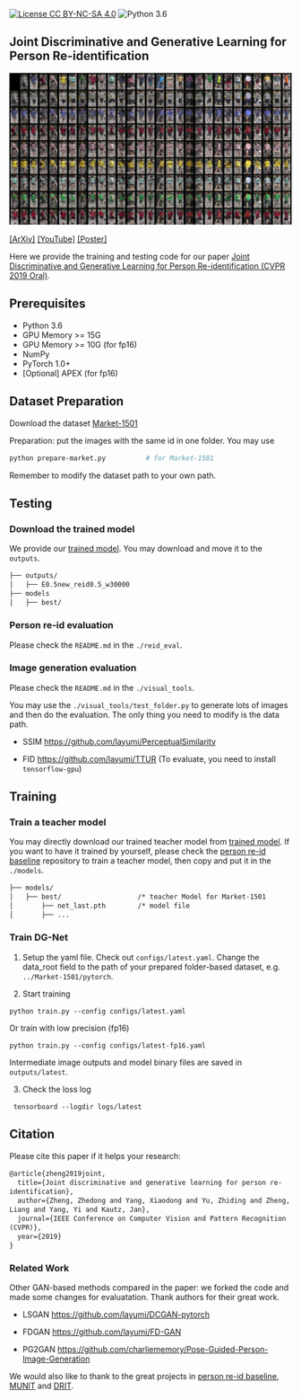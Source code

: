 [![License CC BY-NC-SA 4.0](https://img.shields.io/badge/license-CC4.0-blue.svg)](https://raw.githubusercontent.com/nvlabs/SPADE/master/LICENSE.md)
![Python 3.6](https://img.shields.io/badge/python-3.6-green.svg)

## Joint Discriminative and Generative Learning for Person Re-identification
![](NxN.jpg)

[[ArXiv]](https://arxiv.org/abs/1904.07223) [[YouTube]](https://www.youtube.com/watch?v=ubCrEAIpQs4) [[Poster]](http://zdzheng.xyz/images/DGNet_poster.pdf)

Here we provide the training and testing code for our paper [Joint Discriminative and Generative Learning for Person Re-identification (CVPR 2019 Oral)](https://arxiv.org/abs/1904.07223).


## Prerequisites

- Python 3.6
- GPU Memory >= 15G 
- GPU Memory >= 10G (for fp16)
- NumPy
- PyTorch 1.0+
- [Optional] APEX (for fp16) 

## Dataset Preparation
Download the dataset [Market-1501](http://www.liangzheng.com.cn/Project/project_reid.html) 

Preparation: put the images with the same id in one folder. You may use 
```bash
python prepare-market.py          # for Market-1501
```
Remember to modify the dataset path to your own path.

## Testing
### Download the trained model
We provide our [trained model](https://drive.google.com/open?id=1lL18FZX1uZMWKzaZOuPe3IuAdfUYyJKH). You may download and move it to the `outputs`.
```
├── outputs/
│   ├── E0.5new_reid0.5_w30000
├── models
│   ├── best/                   
```
### Person re-id evaluation

Please check the `README.md` in the `./reid_eval`.

### Image generation evaluation

Please check the `README.md` in the `./visual_tools`. 

You may use the `./visual_tools/test_folder.py` to generate lots of images and then do the evaluation. The only thing you need to modify is the data path.

- SSIM https://github.com/layumi/PerceptualSimilarity

- FID https://github.com/layumi/TTUR  (To evaluate, you need to install `tensorflow-gpu`)


## Training

### Train a teacher model
You may directly download our trained teacher model from [trained model](https://drive.google.com/open?id=1lL18FZX1uZMWKzaZOuPe3IuAdfUYyJKH).
If you want to have it trained by yourself, please check the [person re-id baseline](https://github.com/layumi/Person_reID_baseline_pytorch) repository to train a teacher model, then copy and put it in the `./models`.
```
├── models/
│   ├── best/                   /* teacher Model for Market-1501
│       ├── net_last.pth        /* model file
│       ├── ...
```

### Train DG-Net 
1. Setup the yaml file. Check out `configs/latest.yaml`. Change the data_root field to the path of your prepared folder-based dataset, e.g. `../Market-1501/pytorch`.


2. Start training
```
python train.py --config configs/latest.yaml
```
Or train with low precision (fp16)
```
python train.py --config configs/latest-fp16.yaml
```
Intermediate image outputs and model binary files are saved in `outputs/latest`.

3. Check the loss log
```
 tensorboard --logdir logs/latest
```

## Citation
Please cite this paper if it helps your research:
```
@article{zheng2019joint,
  title={Joint discriminative and generative learning for person re-identification},
  author={Zheng, Zhedong and Yang, Xiaodong and Yu, Zhiding and Zheng, Liang and Yang, Yi and Kautz, Jan},
  journal={IEEE Conference on Computer Vision and Pattern Recognition (CVPR)},
  year={2019}
}
```

### Related Work

Other GAN-based methods compared in the paper: we forked the code and made some changes for evaluatation. Thank authors for their great work.

- LSGAN https://github.com/layumi/DCGAN-pytorch

- FDGAN https://github.com/layumi/FD-GAN

- PG2GAN https://github.com/charliememory/Pose-Guided-Person-Image-Generation

We would also like to thank to the great projects in [person re-id baseline](https://github.com/layumi/Person_reID_baseline_pytorch), [MUNIT](https://github.com/NVlabs/MUNIT) and [DRIT](https://github.com/HsinYingLee/DRIT).

